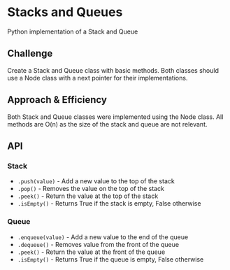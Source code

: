 # Stacks and Queues

Python implementation of a Stack and Queue

## Challenge

Create a Stack and Queue class with basic methods. Both classes should use a Node class with a next pointer for their implementations.

## Approach & Efficiency

Both Stack and Queue classes were implemented using the Node class. All methods are O(n) as the size of the stack and queue are not relevant.

## API

### Stack

- `.push(value)` - Add a new value to the top of the stack
- `.pop()` -  Removes the value on the top of the stack
- `.peek()` - Return the value at the top of the stack
- `.isEmpty()` - Returns True if the stack is empty, False otherwise

### Queue

- `.enqueue(value)` - Add a new value to the end of the queue
- `.dequeue()` - Removes value from the front of the queue
- `.peek()` - Return the value at the front of the queue
- `.isEmpty()` - Returns True if the queue is empty, False otherwise

